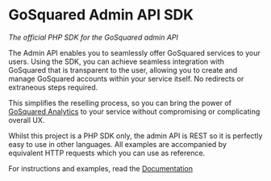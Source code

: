 # GoSquared Admin API SDK
*The official PHP SDK for the GoSquared admin API*

The Admin API enables you to seamlessly offer GoSquared services to your users. Using the SDK, you can achieve seamless integration with GoSquared that is transparent to the user, allowing you to create and manage GoSquared accounts within your service itself. No redirects or extraneous steps required.

This simplifies the reselling process, so you can bring the power of [GoSquared Analytics](http://www.gosquared.com/features/) to your service without compromising or complicating overall UX.

Whilst this project is a PHP SDK only, the admin API is REST so it is perfectly easy to use in other languages. All examples are accompanied by equivalent HTTP requests which you can use as reference.

For instructions and examples, read the [Documentation](http://gosquared.github.com/gosquared-admin-api-php-sdk/)
#
